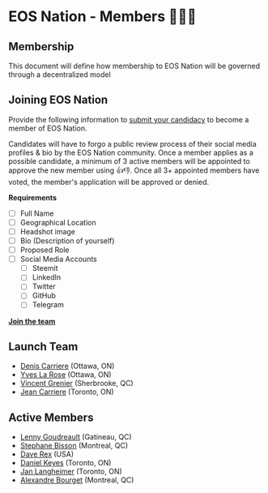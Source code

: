 # EOS Nation - Members 👨‍👧‍👦

## Membership

This document will define how membership to EOS Nation will be governed through a decentralized model

## Joining EOS Nation

Provide the following information to [submit your candidacy](join) to become a member of EOS Nation.

Candidates will have to forgo a public review process of their social media profiles & bio by the EOS Nation community. Once a member applies as a possible candidate, a minimum of 3 active members will be appointed to approve the new member using 👍👎. Once all 3+ appointed members have voted, the member's application will be approved or denied.

**Requirements**

- [ ] Full Name
- [ ] Geographical Location
- [ ] Headshot image
- [ ] Bio (Description of yourself)
- [ ] Proposed Role
- [ ] Social Media Accounts
  - [ ] Steemit
  - [ ] LinkedIn
  - [ ] Twitter
  - [ ] GitHub
  - [ ] Telegram
  
**[Join the team][join]**

## Launch Team

- [Denis Carriere](members.md#denis-carriere) (Ottawa, ON)
- [Yves La Rose](members.md#yves-la-rose) (Ottawa, ON)
- [Vincent Grenier](members.md#vincent-grenier) (Sherbrooke, QC)
- [Jean Carriere](members.md#jean-carriere) (Toronto, ON)

## Active Members

- [Lenny Goudreault](members.md#lenny-goudreault) (Gatineau, QC)
- [Stephane Bisson](members.md#stephane-bisson) (Montreal, QC)
- [Dave Rex](members.md#dave-rex) (USA)
- [Daniel Keyes](members.md#daniel-keyes) (Toronto, ON)
- [Jan Langheimer](members.md#jan-langheimer) (Toronto, ON)
- [Alexandre Bourget](members.md#alexandre-bourget) (Montreal, QC)

[join]: https://github.com/EOS-Nation/members/issues/new
